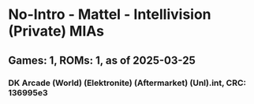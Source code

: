 # No-Intro - Mattel - Intellivision (Private) MIAs
## Games: 1, ROMs: 1, as of 2025-03-25

### DK Arcade (World) (Elektronite) (Aftermarket) (Unl).int, CRC: 136995e3
